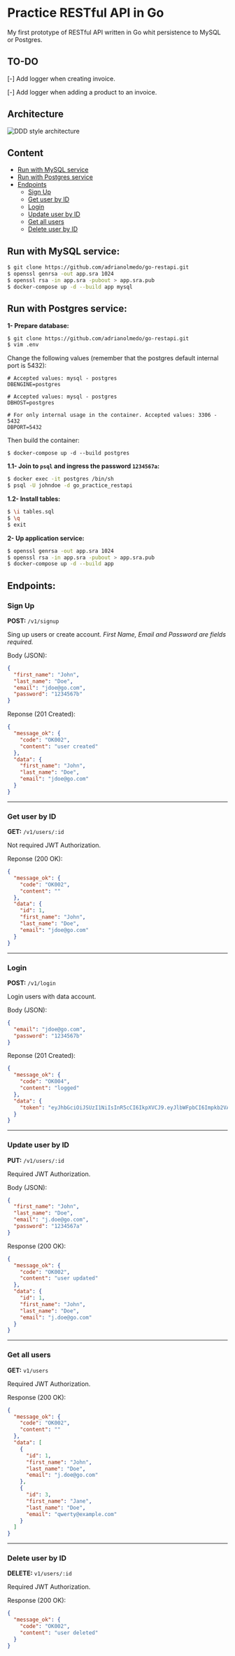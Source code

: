 
# Practice RESTful API in Go

My first prototype of RESTful API written in Go whit persistence to MySQL or Postgres.

## TO-DO

[-] Add logger when creating invoice.

[-] Add logger when adding a product to an invoice.

## Architecture

![DDD style architecture](https://i.imgur.com/QPvGl0K.png)

## Content

* [Run with MySQL service](#run-with-mysql-service)
* [Run with Postgres service](#run-with-postgres-service)
* [Endpoints](#endpoints)
  * [Sign Up](#sign-up)
  * [Get user by ID](#get-user-by-id)
  * [Login](#login)
  * [Update user by ID](#update-user-by-id)
  * [Get all users](#get-all-users)
  * [Delete user by ID](#delete-user-by-id)

## Run with MySQL service:

```bash
$ git clone https://github.com/adrianolmedo/go-restapi.git
$ openssl genrsa -out app.sra 1024
$ openssl rsa -in app.sra -pubout > app.sra.pub
$ docker-compose up -d --build app mysql
```

## Run with Postgres service:

**1- Prepare database:**

```bash
$ git clone https://github.com/adrianolmedo/go-restapi.git
$ vim .env
```

Change the following values (remember that the postgres default internal port is 5432):

```
# Accepted values: mysql - postgres
DBENGINE=postgres

# Accepted values: mysql - postgres
DBHOST=postgres

# For only internal usage in the container. Accepted values: 3306 - 5432
DBPORT=5432
```

Then build the container:


```
$ docker-compose up -d --build postgres
```

**1.1- Join to `psql` and ingress the password `1234567a`:**

```bash
$ docker exec -it postgres /bin/sh
$ psql -U johndoe -d go_practice_restapi
```

**1.2- Install tables:**

```bash
$ \i tables.sql
$ \q
$ exit
```

**2- Up application service:**

```bash
$ openssl genrsa -out app.sra 1024
$ openssl rsa -in app.sra -pubout > app.sra.pub
$ docker-compose up -d --build app
```

## Endpoints:

### **Sign Up**

**POST:** `/v1/signup`

Sing up users or create account. *First Name, Email and Password are fields required.*

Body (JSON):

```json
{
  "first_name": "John",
  "last_name": "Doe",
  "email": "jdoe@go.com",
  "password": "1234567b"
}
```

Reponse (201 Created):

```json
{
  "message_ok": {
    "code": "OK002",
    "content": "user created"
  },
  "data": {
    "first_name": "John",
    "last_name": "Doe",
    "email": "jdoe@go.com"
  }
}
```

---

### **Get user by ID**

**GET:** `/v1/users/:id`

Not required JWT Authorization.

Reponse (200 OK):

```json
{
  "message_ok": {
    "code": "OK002",
    "content": ""
  },
  "data": {
    "id": 1,
    "first_name": "John",
    "last_name": "Doe",
    "email": "jdoe@go.com"
  }
}
```

---

### **Login**

**POST:** `/v1/login`

Login users with data account.

Body (JSON):

```json
{
  "email": "jdoe@go.com",
  "password": "1234567b"
}
```

Reponse (201 Created):

```json
{
  "message_ok": {
    "code": "OK004",
    "content": "logged"
  },
  "data": {
    "token": "eyJhbGciOiJSUzI1NiIsInR5cCI6IkpXVCJ9.eyJlbWFpbCI6Impkb2VAZ28uY29tIiwiZXhwIjoxNjQ0NTc5NTA1LCJpc3MiOiJhZHJpYW5vbG1lZG8ifQ.qEYFi_ffDaI0aek01REQPS0L8dcTB6mteq09NK8PXf1fPCRp0H3EvIyjCRuJL6zddIxPsaUTi2-LERORc4-GsVwjA-qRPf0IpDwY75YroIC8LfZ_gd3icbxP1fTBy2ZQLy1cHLX11gBvxsXle-LX4dbIMmv81ulsbabkcVY_Vrw"
  }
}
```

---

### **Update user by ID**

**PUT:** `/v1/users/:id`

Required JWT Authorization.

Body (JSON):

```json
{
  "first_name": "John",
  "last_name": "Doe",
  "email": "j.doe@go.com",
  "password": "1234567a"
}
```

Response (200 OK):

```json
{
  "message_ok": {
    "code": "OK002",
    "content": "user updated"
  },
  "data": {
    "id": 1,
    "first_name": "John",
    "last_name": "Doe",
    "email": "j.doe@go.com"
  }
}
```

---

### **Get all users**

**GET:** `v1/users`

Required JWT Authorization.

Response (200 OK):

```json
{
  "message_ok": {
    "code": "OK002",
    "content": ""
  },
  "data": [
    {
      "id": 1,
      "first_name": "John",
      "last_name": "Doe",
      "email": "j.doe@go.com"
    },
    {
      "id": 3,
      "first_name": "Jane",
      "last_name": "Doe",
      "email": "qwerty@example.com"
    }
  ]
}
```

---

### **Delete user by ID**

**DELETE:** `v1/users/:id`

Required JWT Authorization.

Response (200 OK):

```json
{
  "message_ok": {
    "code": "OK002",
    "content": "user deleted"
  }
}
```
